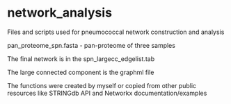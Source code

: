 # network_analysis
Files and scripts used for pneumococcal network construction and analysis

pan_proteome_spn.fasta - pan-proteome of three samples



The final network is in the spn_largecc_edgelist.tab

The large connected component is the graphml file

The functions were created by myself or copied from other public resources like STRINGdb API and Networkx documentation/examples
